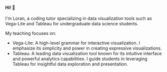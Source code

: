 #### Hi! 👋

I'm Loran, a coding tutor specializing in data visualization tools such as Vega-Lite and Tableau for undergraduate data science students.

My teaching focuses on:

* Vega-Lite: A high-level grammar for interactive visualization. I emphasize its simplicity and power in creating expressive visualizations.
* Tableau: A leading data visualization tool known for its intuitive interface and powerful analytics capabilities. I guide students in leveraging Tableau for insightful data exploration and presentation.

<!---
lorankhalil/lorankhalil is a ✨ special ✨ repository because its `README.md` (this file) appears on your GitHub profile.
You can click the Preview link to take a look at your changes.
--->
